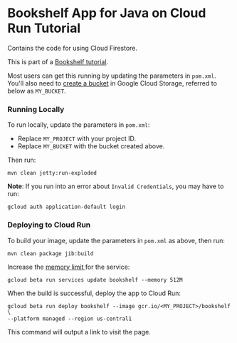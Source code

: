 # Bookshelf App for Java on Cloud Run Tutorial

Contains the code for using Cloud Firestore.

This is part of a [Bookshelf tutorial](https://cloud.google.com/java/getting-started).

Most users can get this running by updating the parameters in `pom.xml`. You'll
also need to [create a bucket][create-bucket] in Google Cloud Storage, referred
to below as `MY_BUCKET`.

[create-bucket]: https://cloud.google.com/storage/docs/creating-buckets

### Running Locally

To run locally, update the parameters in `pom.xml`:

* Replace `MY_PROJECT` with your project ID.
* Replace `MY_BUCKET` with the bucket created above.

Then run:

    mvn clean jetty:run-exploded

**Note**: If you run into an error about `Invalid Credentials`, you may have to run:

    gcloud auth application-default login

### Deploying to Cloud Run

To build your image, update the parameters in `pom.xml` as above, then run:

    mvn clean package jib:build
    
Increase the [memory limit ][configure-memory]for the service:

    gcloud beta run services update bookshelf --memory 512M

When the build is successful, deploy the app to Cloud Run:

    gcloud beta run deploy bookshelf --image gcr.io/<MY_PROJECT>/bookshelf \
    --platform managed --region us-central1

This command will output a link to visit the page.

[configure-memory]: https://cloud.google.com/run/docs/configuring/memory-limits
